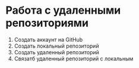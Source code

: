 # Работа с удаленными репозиториями

1. Создать аккаунт на GitHub 
2. Cоздать локальный репозиторий
3. Создать удаленный репозиторий
4. Связатб удаленный репозиторий с локальным